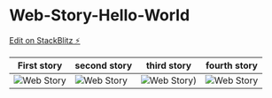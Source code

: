 # Web-Story-Hello-World

[Edit on StackBlitz ⚡️](https://stackblitz.com/edit/web-story-hello-world)

|First story|second story|third story|fourth story|     
|----|-----|-------|-----|   
|![Web Story](Web-Story-Hello-World/story-images/webstories1.png)|![Web Story](Web-Story-Hello-World/story-images/webstories2.png)|![Web Story](Web-Story-Hello-World/story-images/webstories3.png))|![Web Story](Web-Story-Hello-World/story-images/webstories4.png)|
